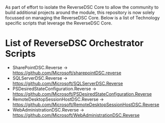 As part of effort to isolate the ReverseDSC Core to allow the community to build additional projects around the module, this repository is now solely focussed on managing the ReverseDSC Core. Below is a list of Technology specific scripts that leverage the ReverseDSC Core.

# List of ReverseDSC Orchestrator Scripts
* SharePointDSC.Reverse -> https://github.com/Microsoft/sharepointDSC.reverse
* SQLServerDSC.Reverse -> https://github.com/Microsoft/SQLServerDSC.Reverse
* PSDesiredStateConfiguration.Reverse -> https://github.com/Microsoft/PSDesiredStateConfiguration.Reverse
* RemoteDesktopSessionHostDSC.Reverse -> https://github.com/Microsoft/RemoteDesktopSessionHostDSC.Reverse
* WebAdministrationDSC.Reverse -> https://github.com/Microsoft/WebAdministrationDSC.Reverse
